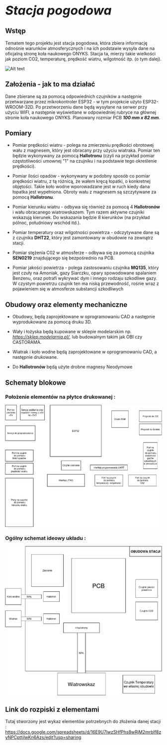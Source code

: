 <span style="font-weight:700;font-size:40px; font-style: italic;">
    Stacja pogodowa
</span>


## Wstęp
Tematem tego projektu jest stacja pogodowa, która zbiera informację odnośnie warunków atmosferycznych i na ich podstawie wysyła dane na oficjalną stronę koła naukowego ONYKS. Stacja ta, mierzy takie wielkości jak poziom CO2, temperaturę, prędkość wiatru, wilgotność itp. (o tym dalej).

<img title="a title" alt="Alt text" src="img/PCBDmensions.png">

## Założenia - jak to ma działać
Dane zbierane są za pomocą odpowiednich czujników a następnie przetwarzane przez mikrokontroler ESP32 - w tym projekcie użyto ESP32-WROOM-32D. Po przetworzeniu dane będą wysyłane na serwer przy użyciu WIFI, a następnie wyświetlane w odpowiedniej rubryce na głównej stronie koła naukowego ONYKS. Planowany rozmiar PCB ***100 mm x 82 mm***.

## Pomiary 

- Pomiar prędkości wiatru - polega na zmierzeniu prędkości obrotowej wału z magnesem, który jest obracany przy użyciu wiatraka. Pomiar ten będzie wykonywany za pomocą **Hallotronu** (czyli na przykład pomiar częstotliwości umownej "1" na czujniku i na podstawie tego określenie prędkości).

- Pomiar ilości opadów - wykonywany w podobny sposób co pomiar prędkości wiatru, z tą różnicą, że wałem kręcą łopatki, o konkretnej objętości. Takie koło wodne wporowadzane jest w ruch kiedy dana łopatka jest wypełniona. Obroty wału z magnesem są szczytywane za pomocą **Hallotronu**. 

- Pomiar kierunku wiatru - odbywa się również za pomocą 4 **Hallotronów** i wału obracanego wiatrowskazem. Tym razem aktywne czujniki wskazują kierunek. Do wskazania będzie 8 kierunków (na przykład pólnoc, południowy wschód itd.).

- Pomiar temperatury oraz wilgotności powietrza - odczytywane dane są z czujnika **DHT22**, który jest zamontowany w obudowie na zewnątrz stacji.

- Pomiar stężenia C02 w atmosferze - odbywa się za pomocą czujnika **SEN0219** znajdującego się bezpośrednio na PCB.

- Pomiar jakości powietrza - polega zastosowaniu czujnika **MQ135**, który jest czuły na Amoniak, gazy Siarczku, opary spowodowane spalaniem Benzenu, oraz potrafi wykrywać dym i innego rodzaju szkodliwe gazy. W czystym powietrzu czujnik ten ma niską przewodność, rośnie wraz z pojawieniem się w atmosferze substancji szkodliwych

## Obudowy oraz elementy mechaniczne

- Obudowy, będą zaprojektowane w oprogramowaniu CAD a następnie wyprodukowane za pomocą druku 3D. 

- Wały i łożyska będą kupowane w sklepie modelarskim np. *https://sklep.modelarnia.pl/*, lub budowalnym takim jak OBI czy CASTORAMA.

- Wiatrak i koło wodne będą zaprojektowane w oprogramowaniu CAD, a następnie drukowane.

- Do **Hallotronów** będą użyte drobne magnesy Neodymowe

## Schematy blokowe

###  Położenie elementów na płytce drukowanej :
<img title="a title" alt="Alt text" src="img/SchematBlokowyLight.png">

###  Ogólny schemat ideowy układu :
<img title="a title" alt="Alt text" src="img/SchematIdeowyObudowa.png">

## Link do rozpiski z elementami
Tutaj stworzony jest wykaz elementów potrzebnych do złożenia danej stacji : 
https://docs.google.com/spreadsheets/d/16E9U7lwzSHfPhs8wRjM2mrblf8zyNPCpttjlwKn6Azs/edit?usp=sharing

